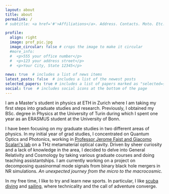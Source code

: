```yaml
---
layout: about
title: about
permalink: /
# subtitle: <a href='#'>Affiliations</a>. Address. Contacts. Moto. Etc.

profile:
  align: right
  image: prof_pic.jpg
  image_circular: false # crops the image to make it circular
  #more_info:
  #  <p>555 your office number</p>
  #  <p>123 your address street</p>
  #  <p>Your City, State 12345</p>

news: true  # includes a list of news items
latest_posts: false  # includes a list of the newest posts
selected_papers: true # includes a list of papers marked as "selected={true}"
social: true  # includes social icons at the bottom of the page
---
```


I am a Master's student in physics at ETH in Zurich where I am taking my first steps into graduate studies and research. Previously, I obtained my BSc. degree in Physics at the University of Turin during which I spent one year as an ERASMUS student at the University of Bonn. 

I have been focusing on my graduate studies in two different areas of physics. In my initial year of grad studies, I concentrated on Quantum Optics and Photonics, working in [Professor Jerome Faist and Giacomo Scalari's lab](https://qoe.ethz.ch/) on a THz metamaterial optical cavity. Driven by sheer curiosity and a lack of knowledge in the area, I decided to delve into General Relativity and Cosmology by taking various graduate courses and doing teaching assistantships. I am currently working on a project on decomposing quasinormal mode signals from binary black hole mergers in NR simulations. _An unexpected journey from the micro to the macrocosmic._

In my free time, I like to try and learn new sports. In particular, I like [scuba diving](https://lucasacchi.github.io/scuba/) and [sailing](https://lucasacchi.github.io/sailing/), where technicality and the call of adventure converge.


